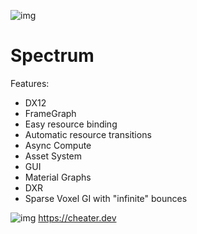 ![img](https://ci.appveyor.com/api/projects/status/github/cheaterdev/spectrum)

# Spectrum


Features:
- DX12
- FrameGraph
- Easy resource binding
- Automatic resource transitions
- Async Compute
- Asset System
- GUI
- Material Graphs
- DXR
- Sparse Voxel GI with "infinite" bounces

![img](https://cheater.dev/Spectrum.png)
https://cheater.dev
